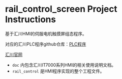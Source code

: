 # rail_control_screen Project Instructions

基于汇川HMI的伺服电机触摸屏组态程序。

对应的汇川PLC程序github仓库：[PLC程序](https://github.com/ZP1931301733/rail_control_PLC)

[汇川官网](https://www.inovance.com/)

- `doc` 内包含汇川IT7000系列HMI的相关使用说明文档。
- `rail_control` 是HMI程序实现的整个工程文件。
